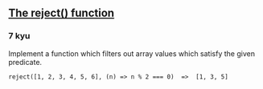 <h2><a href=https://www.codewars.com/kata/52988f3f7edba9839c00037d/train/javascript target="_blank">The reject() function</a></h2><h3>7 kyu</h3><p>Implement a function which filters out array values which satisfy the given predicate.</p><pre><code class="language-javascript"><span class="cm-variable">reject</span>([<span class="cm-number">1</span>, <span class="cm-number">2</span>, <span class="cm-number">3</span>, <span class="cm-number">4</span>, <span class="cm-number">5</span>, <span class="cm-number">6</span>], (<span class="cm-def">n</span>) <span class="cm-operator">=&gt;</span> <span class="cm-variable-2">n</span> <span class="cm-operator">%</span> <span class="cm-number">2</span> <span class="cm-operator">===</span> <span class="cm-number">0</span>)  <span class="cm-operator">=&gt;</span>  [<span class="cm-number">1</span>, <span class="cm-number">3</span>, <span class="cm-number">5</span>]</code></pre><pre style="display: none;"><code class="language-csharp"><span class="cm-variable">Kata</span>.<span class="cm-variable">Reject</span>(<span class="cm-keyword">new</span> <span class="cm-type">int</span>[] {<span class="cm-number">1</span>, <span class="cm-number">2</span>, <span class="cm-number">3</span>, <span class="cm-number">4</span>, <span class="cm-number">5</span>, <span class="cm-number">6</span>}, (<span class="cm-variable">n</span>) <span class="cm-operator">=&gt;</span> <span class="cm-variable">n</span> <span class="cm-operator">%</span> <span class="cm-number">2</span> <span class="cm-operator">==</span> <span class="cm-number">0</span>)  <span class="cm-operator">=&gt;</span>  <span class="cm-keyword">new</span> <span class="cm-type">int</span>[] {<span class="cm-number">1</span>, <span class="cm-number">3</span>, <span class="cm-number">5</span>}</code></pre><pre style="display: none;"><code class="language-php"><span class="cm-variable">reject</span>([<span class="cm-number">1</span>, <span class="cm-number">2</span>, <span class="cm-number">3</span>, <span class="cm-number">4</span>, <span class="cm-number">5</span>, <span class="cm-number">6</span>], <span class="cm-keyword">function</span> (<span class="cm-variable-2">$n</span>) {<span class="cm-keyword">return</span> <span class="cm-variable-2">$n</span> <span class="cm-operator">%</span> <span class="cm-number">2</span> <span class="cm-operator">==</span> <span class="cm-number">0</span>;})  <span class="cm-operator">=&gt;</span>  [<span class="cm-number">1</span>, <span class="cm-number">3</span>, <span class="cm-number">5</span>]</code></pre><pre style="display: none;"><code class="language-python"><span class="cm-variable">reject</span>([<span class="cm-number">1</span>, <span class="cm-number">2</span>, <span class="cm-number">3</span>, <span class="cm-number">4</span>, <span class="cm-number">5</span>, <span class="cm-number">6</span>], <span class="cm-keyword">lambda</span> <span class="cm-variable">x</span>: <span class="cm-variable">x</span> <span class="cm-operator">%</span> <span class="cm-number">2</span> <span class="cm-operator">==</span> <span class="cm-number">0</span>)  <span class="cm-operator">=&gt;</span>  [<span class="cm-number">1</span>, <span class="cm-number">3</span>, <span class="cm-number">5</span>]</code></pre><pre style="display: none;"><code class="language-haskell"><span class="cm-variable">reject</span> <span class="cm-builtin">even</span> [ <span class="cm-number">1</span>, <span class="cm-number">2</span>, <span class="cm-number">3</span>, <span class="cm-number">4</span>, <span class="cm-number">5</span>, <span class="cm-number">6</span> ]  <span class="cm-keyword">-&gt;</span>  [ <span class="cm-number">1</span>, <span class="cm-number">3</span>, <span class="cm-number">5</span> ]</code></pre><pre style="display: none;"><code class="language-cpp"><span class="cm-variable">reject</span><span class="cm-operator">&lt;</span><span class="cm-type">int</span><span class="cm-operator">&gt;</span>({ <span class="cm-number">1</span>, <span class="cm-number">2</span>, <span class="cm-number">3</span>, <span class="cm-number">4</span>, <span class="cm-number">5</span>, <span class="cm-number">6</span> }, [](<span class="cm-type">int</span> <span class="cm-variable">n</span>) { <span class="cm-keyword">return</span> <span class="cm-variable">n</span> <span class="cm-operator">%</span> <span class="cm-number">2</span> <span class="cm-operator">==</span> <span class="cm-number">0</span>; })  <span class="cm-operator">=&gt;</span> <span class="cm-variable">std::vector</span>{ <span class="cm-number">1</span>, <span class="cm-number">3</span>, <span class="cm-number">5</span> }</code></pre>